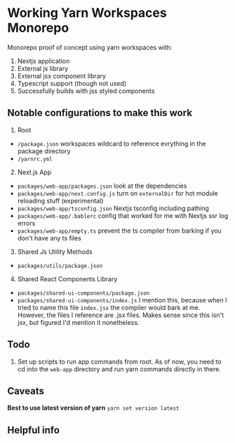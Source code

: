 # Working Yarn Workspaces Monorepo 
Monorepo proof of concept using yarn workspaces with:
1. Nextjs application
2. External js library
3. External jsx component library
4. Typescript support (though not used)
5. Successfully builds with jss styled components

## Notable configurations to make this work
1. Root
- `/package.json` workspaces wildcard to reference evrything in the package directory
- `/yarnrc.yml`

2. Next.js App
- `packages/web-app/packages.json` look at the dependencies
- `packages/web-app/next.config.js` turn on `externalDir` for hot module reloading stuff (experimental)
- `packages/web-app/tsconfig.json` Nextjs tsconfig including pathing
- `packages/web-app/.bablerc` config that worked for me with Nextjs ssr log errors
- `packages/web-app/empty.ts` prevent the ts compiler from barking if you don't have any ts files

3. Shared Js Utility Methods
- `packages/utils/package.json`

4. Shared React Components Library
- `packages/shared-ui-components/package.json`
- `packages/shared-ui-components/index.js` I mention this, because when I tried to name this file `index.jsx` the compiler would bark at me. However, the files I reference are .jsx files. Makes sense since this isn't jsx, but figured I'd mention it nonetheless. 


## Todo
1. Set up scripts to run app commands from root. As of now, you need to cd into the `web-app` directory and run yarn commands directly in there.

## Caveats
**Best to use latest version of yarn**
`yarn set version latest`

## Helpful info

